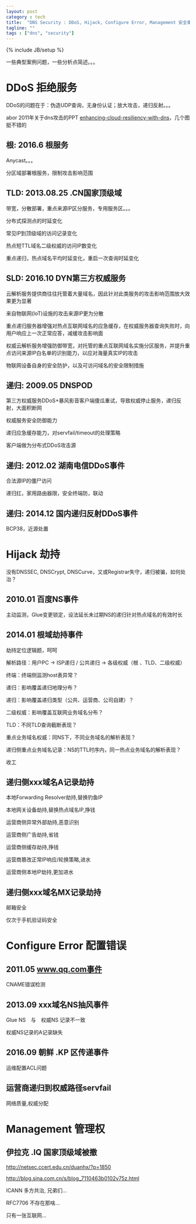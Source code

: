 ```yaml
---
layout: post
category : tech
title:  "DNS Security : DDoS, Hijack, Configure Error, Management 安全事件" 
tagline: ""
tags : ["dns", "security"]
---
```

{% include JB/setup %}

一些典型案例问题，一些分析点简述。。。

# DDoS 拒绝服务

DDoS的问题在于：伪造UDP查询，无身份认证；放大攻击，递归反射。。。

abor 2011年关于dns攻击的PPT [enhancing-cloud-resiliency-with-dns](http://www.arbornetworks.com/docman-component/doc_download/543-enhancing-cloud-resiliency-with-dns)，几个图挺不错的 

## 根: 2016.6 根服务

Anycast。。。

分区域部署根服务，限制攻击影响范围

## TLD: 2013.08.25 .CN国家顶级域

带宽，分散部署，重点来源IP区分服务，专用服务区。。。

分布式探测点的时延变化

常见IP到顶级域的访问记录变化　

热点短TTL域名二级权威的访问IP数变化

重点递归，热点域名平均时延变化，重启一次查询时延变化

## SLD: 2016.10 DYN第三方权威服务

云解析服务提供商往往托管着大量域名，因此针对此类服务的攻击影响范围放大效果更为显著

来自物联网(IoT)设施的攻击来源IP更为分散


重点递归服务器增强对热点互联网域名的应急缓存，在权威服务器查询失败时，向用户响应上一次正常应答，减缓攻击影响面

权威云解析服务增强防御带宽，对托管的重点互联网域名实施分区服务，并提升重点访问来源IP白名单的识别能力，以应对海量真实IP的攻击

物联网设备自身的安全防护，以及可访问域名的安全限制措施

## 递归: 2009.05 DNSPOD

第三方权威服务DDoS+暴风影音客户端傻瓜重试，导致权威停止服务，递归反射，大面积断网

权威服务安全防御能力

递归应急缓存能力，对servfail/timeout的处理策略

客户端做为分布式DDoS攻击源

## 递归: 2012.02 湖南电信DDoS事件

合法源IP的僵尸访问

递归扛，家用路由器限，安全终端防，联动

## 递归: 2014.12 国内递归反射DDoS事件

BCP38，近源处置

# Hijack 劫持

没有DNSSEC, DNSCrypt, DNSCurve，又或Registrar失守，递归被骗，如何处治？

## 2010.01 百度NS事件

主动监测，Glue变更锁定，设法延长未过期NS的递归针对热点域名的有效时长

## 2014.01 根域劫持事件

劫持定位逻辑题，呵呵

解析路径：用户PC ->  ISP递归 / 公共递归 -> 各级权威（根 、TLD、二级权威）

终端：终端侧监测host表异常？

递归：影响覆盖递归地理分布？

递归：影响覆盖递归类型（公共、运营商、公司自建）？

二级权威：影响覆盖互联网业务域名分布？

TLD：不同TLD查询截断表现？

重点业务域名权威：同NS下，不同业务域名的解析表现？

递归侧重点业务域名记录：NS的TTL时序内，同一热点业务域名的解析表现？

收工

## 递归侧xxx域名A记录劫持

本地Forwarding Resolver劫持,替换钓鱼IP

本地网关设备劫持,替换热点域名IP,挣钱

运营商侧异常外部劫持,恶意识别

运营商侧广告劫持,省钱

运营商侧缓存劫持,挣钱

运营商篡改正常IP响应/轮换策略,进水

运营商侧本地IP劫持,更加进水

## 递归侧xxx域名MX记录劫持

邮箱安全

仅次于手机验证码安全

# Configure Error 配置错误

## 2011.05 www.qq.com事件

CNAME错误检测

## 2013.09 xxx域名NS抽风事件

Glue NS　与　权威NS 记录不一致

权威NS记录的A记录缺失

## 2016.09 朝鲜 .KP 区传递事件

运维配置ACL问题

## 运营商递归到权威路径servfail

网络质量,权威分配

# Management 管理权 

## 伊拉克 .IQ 国家顶级域被撤

http://netsec.ccert.edu.cn/duanhx/?p=1850

http://blog.sina.com.cn/s/blog_7110463b0102v75z.html

ICANN 多方共治, 兄弟们...

RFC7706 不存在那啥...

只有一张互联网...
